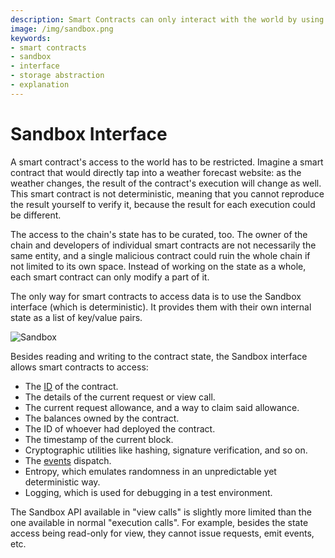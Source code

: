 ```yaml
---
description: Smart Contracts can only interact with the world by using the Sandbox interface which provides limited and deterministic access to the state through a key/value storage abstraction.
image: /img/sandbox.png
keywords:
- smart contracts
- sandbox
- interface
- storage abstraction
- explanation
---
```


# Sandbox Interface

A smart contract's access to the world has to be restricted. Imagine a smart contract that would directly tap into a weather forecast website: as the weather changes, the result of the contract's execution will change as well. This smart contract is not deterministic, meaning that you cannot reproduce the result yourself to verify it, because the result for each execution could be different.

The access to the chain's state has to be curated, too. The owner of the chain and developers of individual smart contracts are not necessarily the same entity, and a single malicious contract could ruin the whole chain if not limited to its own space. Instead of working on the state as a whole, each smart contract can only modify a part of it.

The only way for smart contracts to access data is to use the Sandbox interface (which is deterministic). It provides them with their own internal state as a list of key/value pairs.

![Sandbox](/img/sandbox.png)

Besides reading and writing to the contract state, the Sandbox interface allows smart contracts to access:

- The [ID](./accounts/how-accounts-work#agent-id) of the contract.
- The details of the current request or view call.
- The current request allowance, and a way to claim said allowance.
- The balances owned by the contract.
- The ID of whoever had deployed the contract.
- The timestamp of the current block.
- Cryptographic utilities like hashing, signature verification, and so on.
- The [events](../schema/events.mdx) dispatch.
- Entropy, which emulates randomness in an unpredictable yet deterministic way.
- Logging, which is used for debugging in a test environment.

The Sandbox API available in "view calls" is slightly more limited than the one available in normal "execution calls". 
For example, besides the state access being read-only for view, they cannot issue requests, emit events, etc.